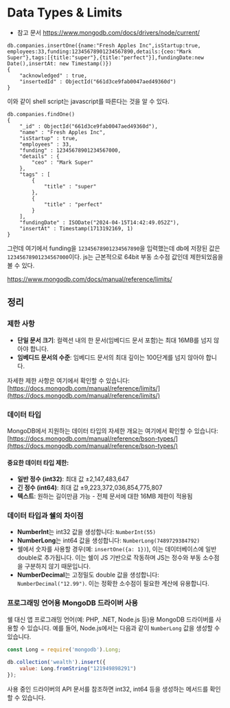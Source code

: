 # Data Types & Limits

- 참고 문서
https://www.mongodb.com/docs/drivers/node/current/

```shell
db.companies.insertOne({name:"Fresh Apples Inc",isStartup:true, employees:33,funding:12345678901234567890,details:{ceo:"Mark Super"},tags:[{title:"super"},{title:"perfect"}],fundingDate:new Date(),insertAt: new Timestamp()})
{
	"acknowledged" : true,
	"insertedId" : ObjectId("661d3ce9fab0047aed49360d")
}
```

이와 같이 shell script는 javascript를 따른다는 것을 알 수 있다. 

```shell
db.companies.findOne()
{
	"_id" : ObjectId("661d3ce9fab0047aed49360d"),
	"name" : "Fresh Apples Inc",
	"isStartup" : true,
	"employees" : 33,
	"funding" : 12345678901234567000,
	"details" : {
		"ceo" : "Mark Super"
	},
	"tags" : [
		{
			"title" : "super"
		},
		{
			"title" : "perfect"
		}
	],
	"fundingDate" : ISODate("2024-04-15T14:42:49.052Z"),
	"insertAt" : Timestamp(1713192169, 1)
}

```

그런데 여기에서 funding을 `12345678901234567890`을 입력했는데 db에 저장된 값은 `12345678901234567000`이다. 
js는 근본적으로 64bit 부동 소수점 값인데 제한되었음을 볼 수 있다.

https://www.mongodb.com/docs/manual/reference/limits/

## 정리

### 제한 사항
- **단일 문서 크기**: 컬렉션 내의 한 문서(임베디드 문서 포함)는 최대 16MB를 넘지 않아야 합니다.
- **임베디드 문서의 수준**: 임베디드 문서의 최대 깊이는 100단계를 넘지 않아야 합니다.

자세한 제한 사항은 여기에서 확인할 수 있습니다:
[https://docs.mongodb.com/manual/reference/limits/](https://docs.mongodb.com/manual/reference/limits/)

### 데이터 타입
MongoDB에서 지원하는 데이터 타입의 자세한 개요는 여기에서 확인할 수 있습니다:
[https://docs.mongodb.com/manual/reference/bson-types/](https://docs.mongodb.com/manual/reference/bson-types/)

#### 중요한 데이터 타입 제한:

- **일반 정수 (int32)**: 최대 값 ±2,147,483,647
- **긴 정수 (int64)**: 최대 값 ±9,223,372,036,854,775,807
- **텍스트**: 원하는 길이만큼 가능 - 전체 문서에 대한 16MB 제한이 적용됨

### 데이터 타입과 쉘의 차이점
- **NumberInt**는 int32 값을 생성합니다: `NumberInt(55)`
- **NumberLong**는 int64 값을 생성합니다: `NumberLong(7489729384792)`
- 쉘에서 숫자를 사용할 경우(예: `insertOne({a: 1})`), 이는 데이터베이스에 일반 double로 추가됩니다. 이는 쉘이 JS 기반으로 작동하며 JS는 정수와 부동 소수점을 구분하지 않기 때문입니다.
- **NumberDecimal**는 고정밀도 double 값을 생성합니다: `NumberDecimal("12.99")`. 이는 정확한 소수점이 필요한 계산에 유용합니다.

### 프로그래밍 언어용 MongoDB 드라이버 사용
쉘 대신 앱 프로그래밍 언어(예: PHP, .NET, Node.js 등)용 MongoDB 드라이버를 사용할 수 있습니다. 예를 들어, Node.js에서는 다음과 같이 `NumberLong` 값을 생성할 수 있습니다.

```javascript
const Long = require('mongodb').Long;
 
db.collection('wealth').insert({
    value: Long.fromString("121949898291")
});
```

사용 중인 드라이버의 API 문서를 참조하면 int32, int64 등을 생성하는 메서드를 확인할 수 있습니다.